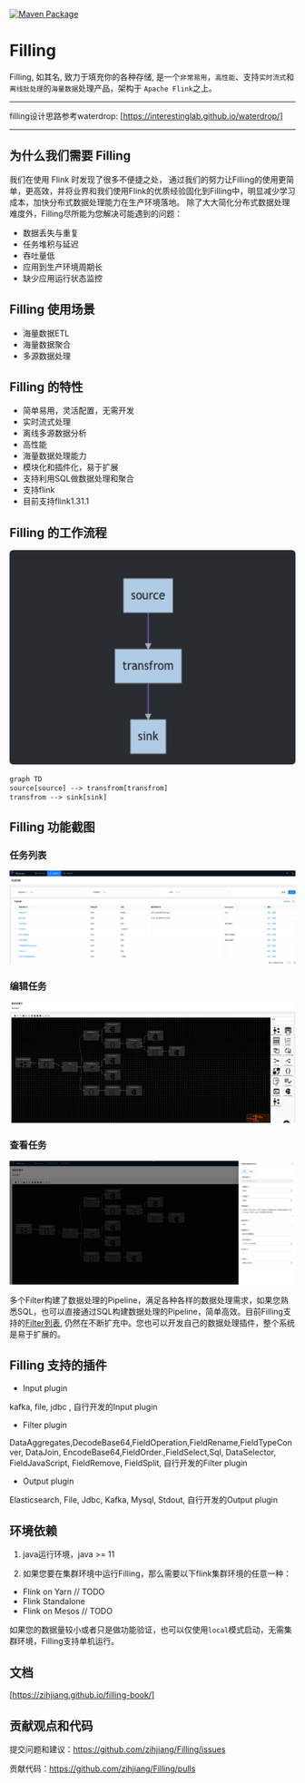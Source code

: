 [![Maven Package](https://github.com/zihjiang/filling/actions/workflows/maven-publish.yml/badge.svg)](https://github.com/zihjiang/filling/actions/workflows/maven-publish.yml)
# Filling 

Filling, 如其名, 致力于填充你的各种存储,  是一个`非常易用`，`高性能`、支持`实时流式`和`离线批处理`的`海量数据`处理产品，架构于 `Apache Flink`之上。

---

filling设计思路参考waterdrop: [https://interestinglab.github.io/waterdrop/]


---

## 为什么我们需要 Filling

我们在使用 Flink 时发现了很多不便捷之处， 通过我们的努力让Filling的使用更简单，更高效，并将业界和我们使用Flink的优质经验固化到Filling中，明显减少学习成本，加快分布式数据处理能力在生产环境落地。
除了大大简化分布式数据处理难度外，Filling尽所能为您解决可能遇到的问题：

* 数据丢失与重复
* 任务堆积与延迟
* 吞吐量低
* 应用到生产环境周期长
* 缺少应用运行状态监控

## Filling 使用场景

* 海量数据ETL
* 海量数据聚合
* 多源数据处理

## Filling 的特性

*   简单易用，灵活配置，无需开发
*   实时流式处理
*   离线多源数据分析
*   高性能
*   海量数据处理能力
*   模块化和插件化，易于扩展
*   支持利用SQL做数据处理和聚合
*   支持flink
*   目前支持flink1.31.1

## Filling 的工作流程



![image-20211011150714876](./images/image-20211011150714876.png)



```Mermaid
graph TD
source[source] --> transfrom[transfrom]
transfrom --> sink[sink]
```

## Filling 功能截图

### 任务列表

![image-20211011150935022](./images/image-20211011150935022.png)

### 编辑任务
![image-20211011151632652](./images/image-20211011151632652.png)
### 查看任务
![image-20211011151528347](./images/image-20211011151528347.png)


多个Filter构建了数据处理的Pipeline，满足各种各样的数据处理需求，如果您熟悉SQL，也可以直接通过SQL构建数据处理的Pipeline，简单高效。目前Filling支持的[Filter列表](zh-cn/configuration/filter-plugin), 仍然在不断扩充中。您也可以开发自己的数据处理插件，整个系统是易于扩展的。

## Filling 支持的插件

* Input plugin

kafka, file, jdbc , 自行开发的Input plugin

* Filter plugin

DataAggregates,DecodeBase64,FieldOperation,FieldRename,FieldTypeConver, DataJoin, EncodeBase64,FieldOrder.,FieldSelect,Sql, DataSelector, FieldJavaScript, FieldRemove, FieldSplit, 自行开发的Filter plugin

* Output plugin

Elasticsearch, File, Jdbc, Kafka, Mysql, Stdout, 自行开发的Output plugin

## 环境依赖

1. java运行环境，java >= 11

2. 如果您要在集群环境中运行Filling，那么需要以下flink集群环境的任意一种：

* Flink on Yarn // TODO
* Flink Standalone
* Flink on Mesos // TODO

如果您的数据量较小或者只是做功能验证，也可以仅使用`local`模式启动，无需集群环境，Filling支持单机运行。

## 文档

[https://zihjiang.github.io/filling-book/]



## 贡献观点和代码

提交问题和建议：https://github.com/zihjiang/Filling/issues

贡献代码：https://github.com/zihjiang/Filling/pulls
